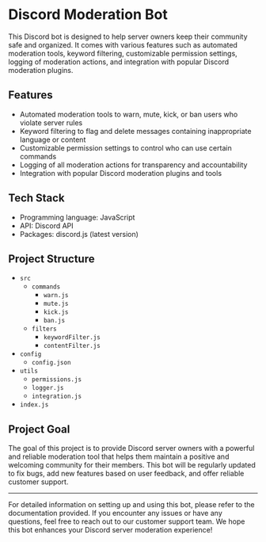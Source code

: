# Discord Moderation Bot

This Discord bot is designed to help server owners keep their community safe and organized. It comes with various features such as automated moderation tools, keyword filtering, customizable permission settings, logging of moderation actions, and integration with popular Discord moderation plugins.

## Features

- Automated moderation tools to warn, mute, kick, or ban users who violate server rules
- Keyword filtering to flag and delete messages containing inappropriate language or content
- Customizable permission settings to control who can use certain commands
- Logging of all moderation actions for transparency and accountability
- Integration with popular Discord moderation plugins and tools

## Tech Stack

- Programming language: JavaScript
- API: Discord API
- Packages: discord.js (latest version)

## Project Structure

- `src`
  - `commands`
    - `warn.js`
    - `mute.js`
    - `kick.js`
    - `ban.js`
  - `filters`
    - `keywordFilter.js`
    - `contentFilter.js`
- `config`
  - `config.json`
- `utils`
  - `permissions.js`
  - `logger.js`
  - `integration.js`
- `index.js`

## Project Goal

The goal of this project is to provide Discord server owners with a powerful and reliable moderation tool that helps them maintain a positive and welcoming community for their members. This bot will be regularly updated to fix bugs, add new features based on user feedback, and offer reliable customer support.

---

For detailed information on setting up and using this bot, please refer to the documentation provided. If you encounter any issues or have any questions, feel free to reach out to our customer support team. We hope this bot enhances your Discord server moderation experience!